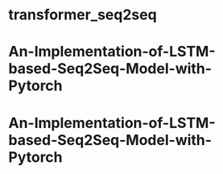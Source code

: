 # transformer_seq2seq
# An-Implementation-of-LSTM-based-Seq2Seq-Model-with-Pytorch
# An-Implementation-of-LSTM-based-Seq2Seq-Model-with-Pytorch
